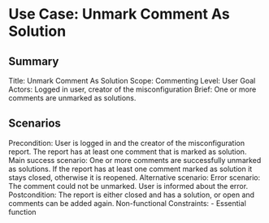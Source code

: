 # Use Case: Unmark Comment As Solution

## Summary

Title: Unmark Comment As Solution
Scope: Commenting
Level: User Goal
Actors: Logged in user, creator of the misconfiguration
Brief: One or more comments are unmarked as solutions.

## Scenarios

Precondition: User is logged in and the creator of the misconfiguration report. The report has at least one comment that is marked as solution.
Main success scenario: One or more comments are successfully unmarked as solutions. If the report has at least one comment marked as solution it stays closed,
otherwise it is reopened.
Alternative scenario: 
Error scenario: The comment could not be unmarked. User is informed about the error.
Postcondition: The report is either closed and has a solution, or open and comments can be added again.
Non-functional Constraints:
	- Essential function
